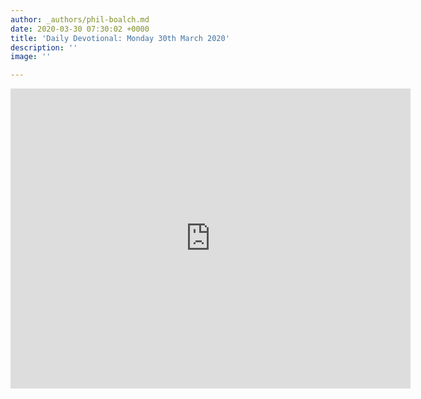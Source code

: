 ```yaml
---
author: _authors/phil-boalch.md
date: 2020-03-30 07:30:02 +0000
title: 'Daily Devotional: Monday 30th March 2020'
description: ''
image: ''

---
```

<iframe src="https://player.vimeo.com/video/402088935" width="640" height="480" frameborder="0" allow="autoplay; fullscreen" allowfullscreen></iframe>
